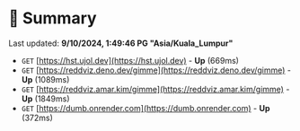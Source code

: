# 📖 Summary
Last updated: **9/10/2024, 1:49:46 PG "Asia/Kuala_Lumpur"**

- `GET` [https://hst.ujol.dev](https://hst.ujol.dev) - **Up** (669ms)
- `GET` [https://reddviz.deno.dev/gimme](https://reddviz.deno.dev/gimme) - **Up** (1089ms)
- `GET` [https://reddviz.amar.kim/gimme](https://reddviz.amar.kim/gimme) - **Up** (1849ms)
- `GET` [https://dumb.onrender.com](https://dumb.onrender.com) - **Up** (372ms)
